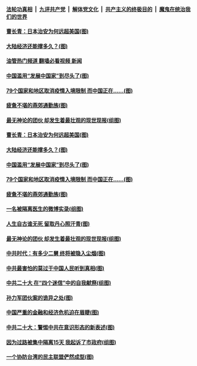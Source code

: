 ####  [法轮功真相](../../../../basic/blob/master/README.md?t=10090631) &nbsp;|&nbsp; [九评共产党](../../../../9ping.md/blob/master/README.md?t=10090631) &nbsp;|&nbsp; [解体党文化](../../../../jtdwh.md/blob/master/README.md?t=10090631)  &nbsp;|&nbsp; [共产主义的终极目的](../../../../gczydzjmd.md/blob/master/README.md?t=10090631) &nbsp;|&nbsp; [魔鬼在统治我们的世界](../../../../mgztzwmdsj.md/blob/master/README.md?t=10090631) 

#### [曹长青：日本治安为何远超美国(图)](../pages/p4/1018657.md?t=10090631) 

#### [大陆经济还能撑多久？(图)](../pages/p4/1018656.md?t=10090631) 

#### [油管热门频道 翻墙必看视频 新闻](http://209.250.226.216:81/youtube.html?10090631)

#### [中国滥用“发展中国家”到尽头了(图)](../pages/p4/1018649.md?t=10090631) 

#### [79个国家和地区取消疫情入境限制 而中国正在……(图)](../pages/p4/1018585.md?t=10090631) 

#### [疲惫不堪的燕郊通勤族(图)](../pages/p4/1018586.md?t=10090631) 

#### [最无神论的团伙 却发生着最壮观的现世现报(组图)](../pages/p4/1018515.md?t=10090631) 

#### [曹长青：日本治安为何远超美国(图)](../pages/p4/1018657.md?t=10090631) 

#### [大陆经济还能撑多久？(图)](../pages/p4/1018656.md?t=10090631) 

#### [中国滥用“发展中国家”到尽头了(图)](../pages/p4/1018649.md?t=10090631) 


#### [79个国家和地区取消疫情入境限制 而中国正在……(图)](../pages/p4/1018585.md?t=10090631) 

#### [疲惫不堪的燕郊通勤族(图)](../pages/p4/1018586.md?t=10090631) 

#### [一名被隔离医生的微博实录(组图)](../pages/p4/1018584.md?t=10090631) 

#### [人生自古谁无死 留取丹心照汗青(图)](../pages/p4/1018581.md?t=10090631) 


#### [最无神论的团伙 却发生着最壮观的现世现报(组图)](../pages/p4/1018515.md?t=10090631) 

#### [中共时代：有多少二舅 终将被隐入尘烟(图)](../pages/p4/1018468.md?t=10090631) 

#### [中共最害怕的莫过于中国人民听到真相(图)](../pages/p4/1018483.md?t=10090631) 

#### [中共二十大 在“四个迷信”中的自我献祭(组图)](../pages/p4/1017532.md?t=10090631) 

#### [孙力军团伙案的诡异之处(图)](../pages/p4/1018481.md?t=10090631) 

#### [中国严重的金融和经济危机迫在眉睫(图)](../pages/p4/1018477.md?t=10090631) 


#### [中共二十大：警惕中共在意识形态的新表述(图)](../pages/p4/1018404.md?t=10090631) 

#### [因为过路被集中隔离15天 我起诉了市政府(组图)](../pages/p4/1018402.md?t=10090631) 

#### [一个协防台湾的民主联盟俨然成型(图)](../pages/p4/1018403.md?t=10090631) 


<img src='http://gfw-breaker.win/goodnews/indexes/p4.md' width='0px' height='0px'/>
